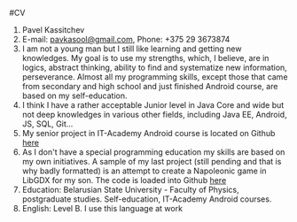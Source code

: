 #CV
1. Pavel Kassitchev
2. E-mail: pavkasool@gmail.com, Phone: +375 29 3673874
3. I am not a young man but I still like learning and getting new knowledges. My goal is to use my strengths, which, I believe, are in logics, abstract thinking, ability to find and systematize new information, perseverance. Almost all my programming skills, except those that came from secondary and high school and just finished Android course, are based on my self-education.
4. I think I have a rather acceptable Junior level in Java Core and wide but not deep knowledges in various other fields, including Java EE, Android, JS, SQL, Git...
5. My senior project in IT-Academy Android course is located on Github [here]([https://github.com/Pavel-IT-Courses/SeaBattle](https://github.com/Pavel-IT-Courses/SeaBattle))
6. As I don't have a special programming education my skills are based on my own initiatives. A sample of my last project (still pending and that is why badly formatted) is an attempt to create a Napoleonic game in LibGDX for my son. The code is loaded into Github [here]([https://github.com/PavelKassitchev/MyWarGame](https://github.com/PavelKassitchev/MyWarGame))
7. Education: Belarusian State University - Faculty of Physics, postgraduate studies. Self-education, IT-Academy Android courses.
8. English: Level B. I use this language at work